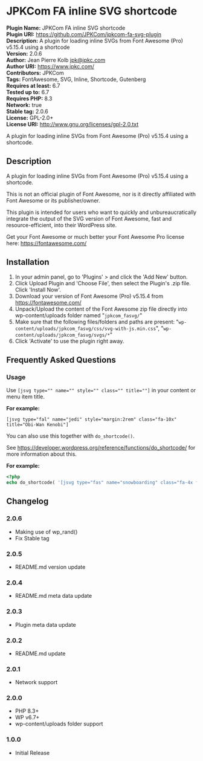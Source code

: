 # JPKCom FA inline SVG shortcode

**Plugin Name:** JPKCom FA inline SVG shortcode  
**Plugin URI:** https://github.com/JPKCom/jpkcom-fa-svg-plugin  
**Description:** A plugin for loading inline SVGs from Font Awesome (Pro) v5.15.4 using a shortcode  
**Version:** 2.0.6  
**Author:** Jean Pierre Kolb <jpk@jpkc.com>  
**Author URI:** https://www.jpkc.com/  
**Contributors:** JPKCom  
**Tags:** FontAwesome, SVG, Inline, Shortcode, Gutenberg  
**Requires at least:** 6.7  
**Tested up to:** 6.7  
**Requires PHP:** 8.3  
**Network:** true  
**Stable tag:** 2.0.6  
**License:** GPL-2.0+  
**License URI:** http://www.gnu.org/licenses/gpl-2.0.txt

A plugin for loading inline SVGs from Font Awesome (Pro) v5.15.4 using a shortcode.


## Description

A plugin for loading inline SVGs from Font Awesome (Pro) v5.15.4 using a shortcode.

This is not an official plugin of Font Awesome, nor is it directly affiliated with Font Awesome or its publisher/owner.

This plugin is intended for users who want to quickly and unbureaucratically integrate the output of the SVG version of Font Awesome, fast and resource-efficient, into their WordPress site.

Get your Font Awesome or much better your Font Awesome Pro license here: https://fontawesome.com/


## Installation

1. In your admin panel, go to 'Plugins' > and click the 'Add New' button.
2. Click Upload Plugin and 'Choose File', then select the Plugin's .zip file. Click 'Install Now'.
3. Download your version of Font Awesome (Pro) v5.15.4 from https://fontawesome.com/
4. Unpack/Upload the content of the Font Awesome zip file directly into wp-content/uploads folder named "`jpkcom_fasvg/`"
5. Make sure that the following files/folders and paths are present: "`wp-content/uploads/jpkcom_fasvg/css/svg-with-js.min.css`", "`wp-content/uploads/jpkcom_fasvg/svgs/*`"
6. Click 'Activate' to use the plugin right away.


## Frequently Asked Questions

### Usage

Use `[jsvg type="" name="" style="" class="" title=""]` in your content or menu item title.

**For example:**

```
[jsvg type="fal" name="jedi" style="margin:2rem" class="fa-10x" title="Obi-Wan Kenobi"]
```

You can also use this together with `do_shortcode()`.

See https://developer.wordpress.org/reference/functions/do_shortcode/ for more information about this.

**For example:**

```php
<?php
echo do_shortcode( '[jsvg type="fas" name="snowboarding" class="fa-4x fa-rotate-270" title="Snowboarding"]' );
```


## Changelog

### 2.0.6
* Making use of wp_rand()
* Fix Stable tag

### 2.0.5
* README.md version update

### 2.0.4
* README.md meta data update

### 2.0.3
* Plugin meta data update

### 2.0.2
* README.md update

### 2.0.1
* Network support

### 2.0.0
* PHP 8.3+
* WP v6.7+
* wp-content/uploads folder support

### 1.0.0
* Initial Release
